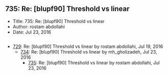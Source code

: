 ## 735: Re: [blupf90] Threshold vs linear

- Title: 735: Re: [blupf90] Threshold vs linear
- Author: rostam abdollahi
- Date: Jul 23, 2016

```

```

- [729](0729.md): Re: [blupf90] Threshold vs linear by rostam abdollahi, Jul 19, 2016
    - [734](0734.md): Re: [blupf90] Threshold vs linear by mh_gholizadeh, Jul 23, 2016
        - [735](0735.md): Re: [blupf90] Threshold vs linear by rostam abdollahi, Jul 23, 2016
